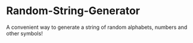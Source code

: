 # Random-String-Generator
A convenient way to generate a string of random alphabets, numbers and other symbols!

